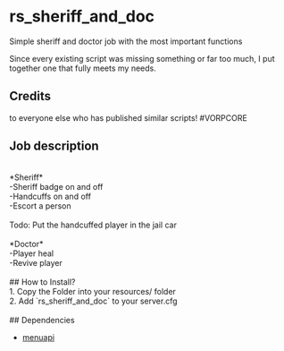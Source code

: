 # rs_sheriff_and_doc
Simple sheriff and doctor job with the most important functions

Since every existing script was missing something or far too much, I put together one that fully meets my needs. <br>
## Credits <br> 
to everyone else who has published similar scripts! #VORPCORE

## Job description <br>
<br>
*Sheriff* <br>
-Sheriff badge on and off <br>
-Handcuffs on and off <br>
-Escort a person <br>
<br>
Todo: Put the handcuffed player in the jail car <br>
<br>
*Doctor* <br>
-Player heal<br>
-Revive player<br>
<br>
## How to Install? <br> 
1. Copy the Folder into your resources/ folder <br> 
2. Add `rs_sheriff_and_doc` to your server.cfg <br> 
<br> 
## Dependencies

* [menuapi](https://github.com/outsider31000/menuapi)
